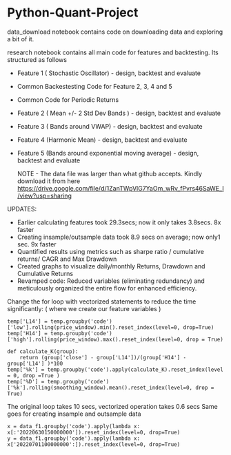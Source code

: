 # Python-Quant-Project

data_download notebook contains code on downloading data and exploring a bit of it.

research notebook contains all main code for features and backtesting. Its structured as follows

- Feature 1 ( Stochastic Oscillator) - design, backtest and evaluate 
- Common Backestesting Code for Feature 2, 3, 4 and 5
- Common Code for Periodic Returns
- Feature 2 ( Mean +/- 2 Std Dev Bands )  - design, backtest and evaluate
- Feature 3 ( Bands around VWAP) - design, backtest and evaluate
- Feature 4 (Harmonic Mean) - design, backtest and evaluate
- Feature 5 (Bands around exponential moving average) - design, backtest and evaluate

  NOTE - The data file was larger than what github accepts. Kindly download it from here https://drive.google.com/file/d/1ZanTWpVlG7YaOm_wRv_fPvrs46SaWE_I/view?usp=sharing


UPDATES: 

* Earlier calculating features took 29.3secs; now it only takes 3.8secs. 8x faster
* Creating insample/outsample data took 8.9 secs on average; now only1 sec. 9x faster 
* Quantified results using metrics such as sharpe ratio / cumulative returns/ CAGR and Max Drawdown
* Created graphs to visualize daily/monthly Returns, Drawdown and Cumulative Returns
* Revamped code: Reduced variables (eliminating redundancy) and meticulously organized the entire flow for enhanced efficiency.

Change the for loop with vectorized statements to reduce the time significantly: ( where we create our feature variables )

```
temp['L14'] = temp.groupby('code')['low'].rolling(price_window).min().reset_index(level=0, drop=True)
temp['H14'] = temp.groupby('code')['high'].rolling(price_window).max().reset_index(level=0, drop = True)

def calculate_K(group):
    return (group['close'] - group['L14'])/(group['H14'] - group['L14'] )*100
temp['%k'] = temp.groupby('code').apply(calculate_K).reset_index(level = 0, drop =True )
temp['%D'] = temp.groupby('code')['%k'].rolling(smoothing_window).mean().reset_index(level=0, drop = True)

```

The original loop takes 10 secs, vectorized operation takes 0.6 secs
Same goes for creating insample and outsample data

```
x = data_f1.groupby('code').apply(lambda x: x[:'20220630150000000']).reset_index(level=0, drop=True)
y = data_f1.groupby('code').apply(lambda x: x['20220701100000000':]).reset_index(level=0, drop=True)
```
